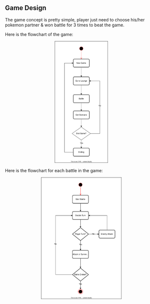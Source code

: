 ## Game Design

The game concept is pretty simple, player just need to choose his/her pokemon partner & won battle for 3 times to beat the game.

Here is the flowchart of the game:

<p align="center">
    <img src="./docs/game_flow.svg" alt="Game Flow" height="400" />
</p>

Here is the flowchart for each battle in the game:

<p align="center">
    <img src="./docs/battle_flow.svg" alt="Battle Flow" height="400" />
</p>